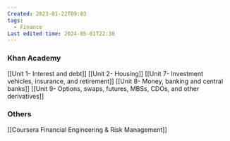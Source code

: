 ```yaml
---
Created: 2023-01-22T09:03
tags:
  - Finance
Last edited time: 2024-05-01T22:30
---
```

### Khan Academy
[[Unit 1- Interest and debt]]
[[Unit 2- Housing]]
[[Unit 7- Investment vehicles, insurance, and retirement]]
[[Unit 8- Money, banking and central banks]]
[[Unit 9- Options, swaps, futures, MBSs, CDOs, and other derivatives]]
  
### Others
[[Coursera Financial Engineering & Risk Management]]